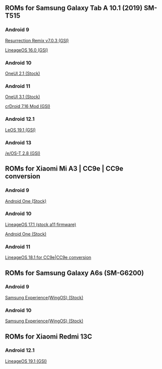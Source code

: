 ## ROMs for Samsung Galaxy Tab A 10.1 (2019) SM-T515
### Android 9
[Resurrection Remix v7.0.3 (GSI)](https://github.com/Mixilver/ROMs/releases/download/RR-SM-T515/RR-P-v7.0.3-20191113-Unofficial-by_Mixilver.zip)

[LineageOS 16.0 (GSI)](https://github.com/Mixilver/ROMs/releases/download/los-SM-T515/lineage16.0-20191017-UNOFFICIAL_by_Mixilver.zip)
### Android 10
[OneUI 2.1 (Stock)](https://github.com/Mixilver/ROMs/releases/download/Stock-SM-T515/T515XXS8BUC4-recovery.zip)
### Android 11
[OneUI 3.1 (Stock)](https://github.com/Mixilver/ROMs/releases/download/Stock11-SM-T515/T515XXU8CVL1-recovery.zip)

[crDroid 7.16 Mod (GSI)](https://github.com/Mixilver/ROMs/releases/download/crdroid-SM-T515/crDroidAndroid-11.0-20220330-GSI-v7.16_by_Mixilver.zip)
### Android 12.1
[LeOS 19.1 (GSI)](https://github.com/Mixilver/ROMs/releases/download/leos-SM-T515/leos19.1-20230926-UNOFFICIAL-by_Mixilver.zip)
### Android 13
[/e/OS-T 2.8 (GSI)](https://github.com/Mixilver/ROMs/releases/download/eos-SM-T515/eos2.8-t-20250228-UNOFFICIAL-by_Mixilver.zip)

## ROMs for Xiaomi Mi A3 | CC9e | CC9e conversion
### Android 9
[Android One (Stock)](https://github.com/Mixilver/ROMs/releases/download/stock-mia3/V10.3.16.0.PFQMIXM.Android9.zip)
### Android 10
[LineageOS 17.1 (stock a11 firmware)](https://github.com/Mixilver/ROMs/releases/download/los-mia3/lineage-17.1-20210116-UNOFFICIAL-laurel_sprout-by_Mixilver.zip)

[Android One (Stock)](https://github.com/Mixilver/ROMs/releases/download/stock-mia3/V11.0.26.0.QFQMiXM.Android10.zip)
### Android 11
[LineageOS 18.1 for CC9e|CC9e conversion](https://github.com/Mixilver/ROMs/releases/download/los-cc9e/lineage-18.1-20250314-UNOFFICIAL-laurus_by_Mixilver.zip)

## ROMs for Samsung Galaxy A6s (SM-G6200)
### Android 9
[Samsung Experience(WingOS) (Stock)](https://github.com/Mixilver/ROMs/releases/tag/SM-G6200-A9)
### Android 10
[Samsung Experience(WingOS) (Stock)
](https://github.com/Mixilver/ROMs/releases/tag/SM-G6200)

## ROMs for Xiaomi Redmi 13C
### Android 12.1
[LineageOS 19.1 (GSI)](https://github.com/Mixilver/ROMs/releases/download/los-redmi13c/lineage-19.1-20250118-UNOFFICIAL-gale-by_Mixilver.7z)
